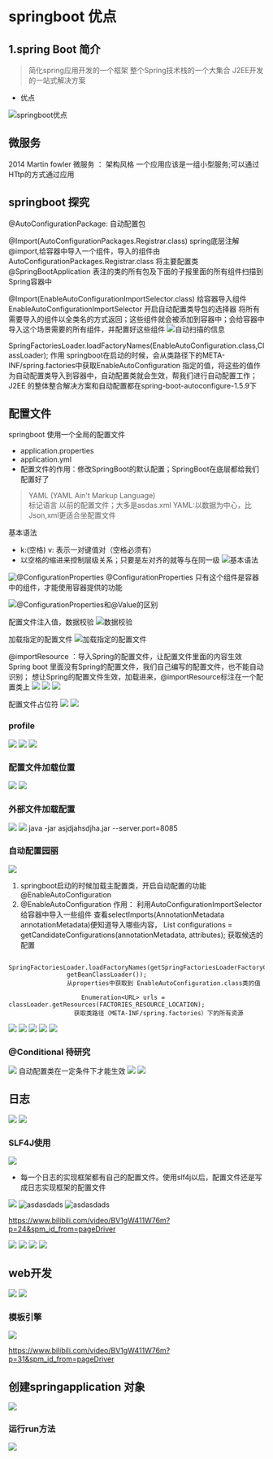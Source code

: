 # springboot 优点
## 1.spring Boot 简介
> 简化spring应用开发的一个框架
> 整个Spring技术栈的一个大集合
> J2EE开发的一站式解决方案
- 优点

![springboot优点](../images/springboot优点.jpg)

## 微服务 
2014 Martin fowler 
微服务 ： 架构风格
一个应用应该是一组小型服务;可以通过HTtp的方式通过应用

## springboot 探究

@AutoConfigurationPackage: 自动配置包

   @Import(AutoConfigurationPackages.Registrar.class)
   spring底层注解@import,给容器中导入一个组件，导入的组件由AutoConfigurationPackages.Registrar.class
   将主要配置类@SpringBootApplication 表注的类的所有包及下面的子报里面的所有组件扫描到Spring容器中


   @Import(EnableAutoConfigurationImportSelector.class)
 给容器导入组件
 EnableAutoConfigurationImportSelector  开启自动配置类导包的选择器    将所有需要导入的组件以全类名的方式返回；这些组件就会被添加到容器中；会给容器中导入这个场景需要的所有组件，并配置好这些组件
 ![自动扫描的信息](../images/Snipaste_2021-02-28_21-23-54.png)

 SpringFactoriesLoader.loadFactoryNames(EnableAutoConfiguration.class,ClassLoader);
 作用
 springboot在启动的时候，会从类路径下的META-INF/spring.factories中获取EnableAutoConfiguration 指定的值，将这些的值作为自动配置类导入到容器中，自动配置类就会生效，帮我们进行自动配置工作；
 J2EE 的整体整合解决方案和自动配置都在spring-boot-autoconfigure-1.5.9下

 ## 配置文件

  springboot 使用一个全局的配置文件
  - application.properties
  - application.yml
  - 配置文件的作用：修改SpringBoot的默认配置；SpringBoot在底层都给我们配置好了

> YAML (YAML Ain't Markup Language)  
> 标记语言
>   以前的配置文件；大多是asdas.xml
>   YAML:以数据为中心，比Json,xml更适合坐配置文件

基本语法
- k:(空格) v: 表示一对键值对（空格必须有）
- 以空格的缩进来控制层级关系；只要是左对齐的就等与在同一级
![基本语法](../images/Snipaste_2021-02-28_22-05-12.png)

![@ConfigurationProperties](../images/Snipaste_2021-02-28_22-14-09.png)
@ConfigurationProperties 只有这个组件是容器中的组件，才能使用容器提供的功能

![@ConfigurationProperties和@Value的区别](../images/Snipaste_2021-03-01_09-58-52.png)

配置文件注入值，数据校验
![数据校验](../images/Snipaste_2021-03-01_09-54-24.png)

加载指定的配置文件
![加载指定的配置文件](../images/Snipaste_2021-03-01_10-02-11.png)

@importResource
：导入Spring的配置文件，让配置文件里面的内容生效
Spring boot 里面没有Spring的配置文件，我们自己编写的配置文件，也不能自动识别；
想让Spring的配置文件生效，加载进来，@importResource标注在一个配置类上
![](../images/Snipaste_2021-03-01_19-59-41.png)
![](../images/Snipaste_2021-03-01_20-00-31.png)
![](../images/Snipaste_2021-03-01_20-02-14.png)

配置文件占位符
![](../images/Snipaste_2021-03-01_20-05-39.png)
![](../images/Snipaste_2021-03-01_20-07-08.png)

### profile
![](../images/Snipaste_2021-03-01_20-08-00.png)
![](../images/Snipaste_2021-03-01_20-13-11.png)
![](../images/Snipaste_2021-03-01_20-13-37.png)

### 配置文件加载位置
![](../images/Snipaste_2021-03-01_20-20-04.png)
![](../images/Snipaste_2021-03-01_20-36-17.png)

### 外部文件加载配置
![](../images/Snipaste_2021-03-01_20-39-40.png)
![](../images/Snipaste_2021-03-01_20-47-53.png)
java -jar asjdjahsdjha.jar --server.port=8085

### 自动配置园丽

![](../images/Snipaste_2021-03-01_20-49-21.png)

1. springboot启动的时候加载主配置类，开启自动配置的功能@EnableAutoConfiguration
2. @EnableAutoConfiguration 作用：
     利用AutoConfigurationImportSelector 给容器中导入一些组件
     查看selectImports(AnnotationMetadata annotationMetadata)便知道导入哪些内容，
     	List<String> configurations = getCandidateConfigurations(annotationMetadata, attributes); 获取候选的配置
       

```
          SpringFactoriesLoader.loadFactoryNames(getSpringFactoriesLoaderFactoryClass(),
				getBeanClassLoader());
                从properties中获取到 EnableAutoConfiguration.class类的值

                	Enumeration<URL> urls = classLoader.getResources(FACTORIES_RESOURCE_LOCATION);
                  获取类路径（META-INF/spring.factories）下的所有资源
```

 ![](../images/Snipaste_2021-03-01_21-08-38.png)
 ![](../images/Snipaste_2021-03-01_21-12-32.png)
 ![](../images/Snipaste_2021-03-01_21-17-54.png)
 ![](../images/Snipaste_2021-03-01_21-25-21.png)
 ![](../images/Snipaste_2021-03-01_21-26-30.png)
### @Conditional  待研究
![](../images/Snipaste_2021-03-01_21-31-23.png)
自动配置类在一定条件下才能生效
![](../images/Snipaste_2021-03-01_21-36-54.png)
![](../images/Snipaste_2021-03-01_21-37-39.png)

## 日志
![](../images/Snipaste_2021-03-01_21-42-24.png)
![](../images/Snipaste_2021-03-01_21-47-44.png)

### SLF4J使用
![](../images/Snipaste_2021-03-01_21-52-27.png)

- 每一个日志的实现框架都有自己的配置文件。使用slf4j以后，配置文件还是写成日志实现框架的配置文件

![](../images/Snipaste_2021-03-01_22-04-34.png)
![asdasdads](../images/legacy.png)
![asdasdads](../images/Snipaste_2021-03-01_22-11-48.png)

https://www.bilibili.com/video/BV1gW411W76m?p=24&spm_id_from=pageDriver

![](../images/Snipaste_2021-03-02_21-32-58.png)
![](../images/Snipaste_2021-03-02_21-38-16.png)
![](../images/Snipaste_2021-03-02_21-49-22.png)
![](../images/Snipaste_2021-03-02_21-58-16.png)


## web开发

![](../images/Snipaste_2021-03-02_22-46-09.png)
![](../images/Snipaste_2021-03-02_22-44-45.png)

### 模板引擎
![](../images/Snipaste_2021-03-02_22-48-24.png)

https://www.bilibili.com/video/BV1gW411W76m?p=31&spm_id_from=pageDriver

## 创建springapplication 对象
![](../images/Snipaste_2021-03-04_21-14-50.png)

### 运行run方法
![](../images/Snipaste_2021-03-04_21-16-25.png)

